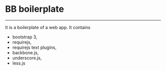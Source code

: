 # BB boilerplate
-----------------------

It is a boilerplate of a web app. It contains 

* bootstrap 3, 
* requirejs, 
* requirejs text plugins,
* backbone.js, 
* underscore.js,
* less.js